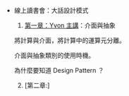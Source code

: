 
* 線上讀書會：大話設計模式
    1. [第一章：Yvon 主講][1]：介面與抽象

    將計算與介面，將計算中的運算元分離。

    介面與抽象類別的使用時機。

    為什麼要知道 Design Pattern ？

    2. [第二章:]




[1]:https://www.youtube.com/watch?v=DiICUhQUqYY "[線上讀書會] Yvon 主講 大話設計設計模式 第一章"